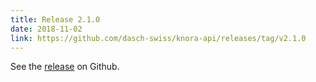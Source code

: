 ```yaml
---
title: Release 2.1.0
date: 2018-11-02
link: https://github.com/dasch-swiss/knora-api/releases/tag/v2.1.0
---
```


See the
[release](https://github.com/dasch-swiss/knora-api/releases/tag/v2.1.0) on Github.
